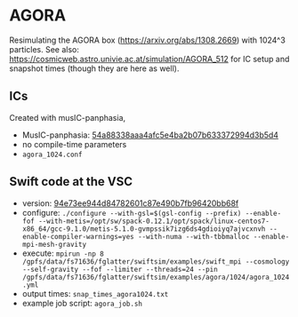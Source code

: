 # AGORA

Resimulating the AGORA box (https://arxiv.org/abs/1308.2669) with 1024^3 particles. See also: https://cosmicweb.astro.univie.ac.at/simulation/AGORA_512 for IC setup and snapshot times (though they are here as well).


## ICs 

Created with musIC-panphasia,

- MusIC-panphasia: [54a88338aaa4afc5e4ba2b07b633372994d3b5d4](https://github.com/glatterf42/music-panphasia/tree/54a88338aaa4afc5e4ba2b07b633372994d3b5d4)
- no compile-time parameters
- `agora_1024.conf` 


## Swift code at the VSC

- version: [94e73ee944d84782601c87e490b7fb96420bb68f](https://gitlab.cosma.dur.ac.uk/swift/swiftsim/-/tree/94e73ee944d84782601c87e490b7fb96420bb68f)
- configure: `./configure --with-gsl=$(gsl-config --prefix) --enable-fof --with-metis=/opt/sw/spack-0.12.1/opt/spack/linux-centos7-x86_64/gcc-9.1.0/metis-5.1.0-gvmpssik7izg6ds4gdioiyq7ajvcxnvh --enable-compiler-warnings=yes --with-numa --with-tbbmalloc --enable-mpi-mesh-gravity`
- execute: `mpirun -np 8 /gpfs/data/fs71636/fglatter/swiftsim/examples/swift_mpi --cosmology --self-gravity --fof --limiter --threads=24 --pin /gpfs/data/fs71636/fglatter/swiftsim/examples/agora/1024/agora_1024.yml`
- output times: `snap_times_agora1024.txt`
- example job script: `agora_job.sh`
